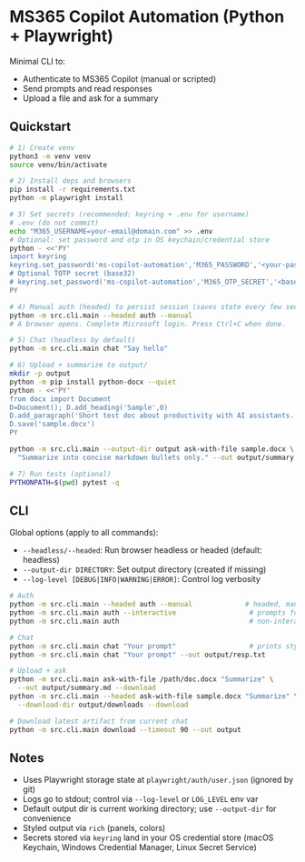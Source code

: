 # MS365 Copilot Automation (Python + Playwright)

Minimal CLI to:
- Authenticate to MS365 Copilot (manual or scripted)
- Send prompts and read responses
- Upload a file and ask for a summary

## Quickstart

```bash
# 1) Create venv
python3 -m venv venv
source venv/bin/activate

# 2) Install deps and browsers
pip install -r requirements.txt
python -m playwright install

# 3) Set secrets (recommended: keyring + .env for username)
# .env (do not commit)
echo "M365_USERNAME=your-email@domain.com" >> .env
# Optional: set password and otp in OS keychain/credential store
python - <<'PY'
import keyring
keyring.set_password('ms-copilot-automation','M365_PASSWORD','<your-password>')
# Optional TOTP secret (base32)
# keyring.set_password('ms-copilot-automation','M365_OTP_SECRET','<base32>')
PY

# 4) Manual auth (headed) to persist session (saves state every few seconds)
python -m src.cli.main --headed auth --manual
# A browser opens. Complete Microsoft login. Press Ctrl+C when done.

# 5) Chat (headless by default)
python -m src.cli.main chat "Say hello"

# 6) Upload + summarize to output/
mkdir -p output
python -m pip install python-docx --quiet
python - <<'PY'
from docx import Document
D=Document(); D.add_heading('Sample',0)
D.add_paragraph('Short test doc about productivity with AI assistants.')
D.save('sample.docx')
PY

python -m src.cli.main --output-dir output ask-with-file sample.docx \
  "Summarize into concise markdown bullets only." --out output/summary.md --download

# 7) Run tests (optional)
PYTHONPATH=$(pwd) pytest -q
```

## CLI

Global options (apply to all commands):
- `--headless/--headed`: Run browser headless or headed (default: headless)
- `--output-dir DIRECTORY`: Set output directory (created if missing)
- `--log-level [DEBUG|INFO|WARNING|ERROR]`: Control log verbosity

```bash
# Auth
python -m src.cli.main --headed auth --manual             # headed, manual (saves state periodically)
python -m src.cli.main auth --interactive                  # prompts for creds (username/password/TOTP)
python -m src.cli.main auth                                # non-interactive (env/keyring)

# Chat
python -m src.cli.main chat "Your prompt"                  # prints styled panel
python -m src.cli.main chat "Your prompt" --out output/resp.txt

# Upload + ask
python -m src.cli.main ask-with-file /path/doc.docx "Summarize" \
  --out output/summary.md --download
python -m src.cli.main --headed ask-with-file sample.docx "Summarize" \
  --download-dir output/downloads --download

# Download latest artifact from current chat
python -m src.cli.main download --timeout 90 --out output
```

## Notes
- Uses Playwright storage state at `playwright/auth/user.json` (ignored by git)
- Logs go to stdout; control via `--log-level` or `LOG_LEVEL` env var
- Default output dir is current working directory; use `--output-dir` for convenience
- Styled output via `rich` (panels, colors)
- Secrets stored via `keyring` land in your OS credential store (macOS Keychain, Windows Credential Manager, Linux Secret Service)
